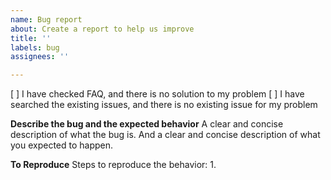 ```yaml
---
name: Bug report
about: Create a report to help us improve
title: ''
labels: bug
assignees: ''

---
```


[ ] I have checked FAQ, and there is no solution to my problem
[ ] I have searched the existing issues, and there is no existing issue for my problem 

**Describe the bug and the expected behavior**
A clear and concise description of what the bug is. And a clear and concise description of what you expected to happen.

**To Reproduce**
Steps to reproduce the behavior:
1.
